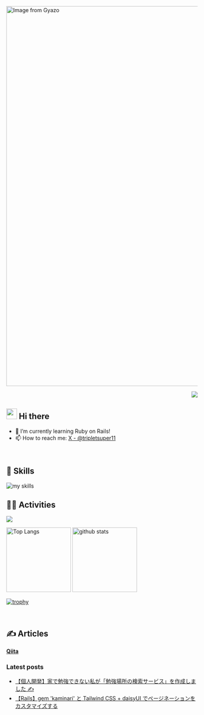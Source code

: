 <!-- 0. アイキャッチ画像を挿入 -->
<a href="https://gyazo.com/ab2b2c554af1fb1e6dfef4a89edca83b"><img src="https://i.gyazo.com/ab2b2c554af1fb1e6dfef4a89edca83b.jpg" alt="Image from Gyazo" width="1000"/></a>

<!-- 1. GitHub usernameを変更 -->
<div align="right">
  <img src="https://komarev.com/ghpvc/?username=Yuki11saitou" />
</div>


<!-- 2. プロフィールや連絡先を変更 -->
## <img src="https://media.giphy.com/media/hvRJCLFzcasrR4ia7z/giphy.gif" width="28"> Hi there

<!-- - 🧑‍💻 I'm a backend engineer.　-->
- 🌱 I’m currently learning Ruby on Rails!
- 📫 How to reach me: [X - @tripletsuper11](https://x.com/tripletsuper11)
<br>


<!-- 3. 好きな技術スタックに変更 -->
<!-- ライトモート：theme=light, ダークモート：theme=dark -->
<!-- アイコンの選択肢一覧：https://arc.net/l/quote/zizyykfh -->
## 🌱 Skills
<img alt="my skills" src="https://skillicons.dev/icons?theme=dark&perline=7&i=html,css,tailwind,js,ruby,rails,figma,docker" />
<br>


<!-- 4. GitHub usernameを変更, 2箇所 -->
<!-- ライトモート：theme=light, ダークモート：theme=vue-dark  -->
## 🏃‍♀️ Activities
![](http://github-profile-summary-cards.vercel.app/api/cards/profile-details?username=Yuki11saitou&theme=gotham)

<div align="left"> 
  <img alt="Top Langs" height="170px" src="https://github-readme-stats.vercel.app/api?username=Yuki11saitou&theme=vue-dark&layout=compact" />
  <img alt="github stats" height="170px" src="https://github-readme-stats.vercel.app/api/top-langs/?username=Yuki11saitou&theme=vue-dark&layout=compact" />
</div>

<!-- 'github-profile-trophy'を利用 -->
[![trophy](https://github-profile-trophy.vercel.app/?username=Yuki11saitou)](https://github.com/Yuki11saitou/github-profile-trophy)


<!--
**Yuki11saitou/Yuki11saitou** is a ✨ _special_ ✨ repository because its `README.md` (this file) appears on your GitHub profile.

Here are some ideas to get you started:

- 🔭 I’m currently working on ...
- 🌱 I’m currently learning ...
- 👯 I’m looking to collaborate on ...
- 🤔 I’m looking for help with ...
- 💬 Ask me about ...
- 📫 How to reach me: ...
- 😄 Pronouns: ...
- ⚡ Fun fact: ...
-->


<br>

## ✍️ Articles
[**Qiita**](https://qiita.com/yuki31100725)

### Latest posts
<!-- BLOG-POST-LIST:START -->
- [【個人開発】家で勉強できない私が「勉強場所の検索サービス」を作成しました ✍️](https://qiita.com/yuki31100725/items/9cf603f9ac08b850c2d7)
- [【Rails】gem &#39;kaminari&#39; と Tailwind CSS + daisyUI でページネーションをカスタマイズする](https://qiita.com/yuki31100725/items/f8f3ddeaa990de342d11)
<!-- BLOG-POST-LIST:END -->

